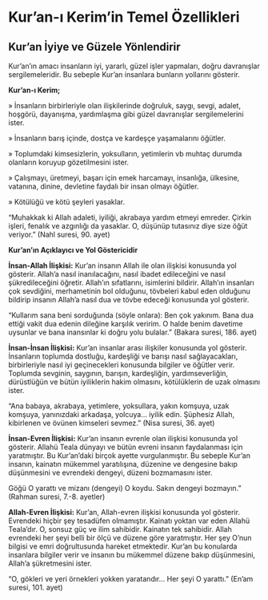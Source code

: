 # **Kur’an-ı Kerim’in Temel Özellikleri**

## **Kur’an İyiye ve Güzele Yönlendirir**

Kur’an’ın amacı insanların iyi, yararlı, güzel işler yapmaları, doğru davranışlar sergilemeleridir. Bu sebeple Kur’an insanlara bunların yollarını gösterir.

**Kur’an-ı Kerim;**

» İnsanların birbirleriyle olan ilişkilerinde doğruluk, saygı, sevgi, adalet, hoşgörü, dayanışma, yardımlaşma gibi güzel davranışlar sergilemelerini ister.

» İnsanların barış içinde, dostça ve kardeşçe yaşamalarını öğütler.

» Toplumdaki kimsesizlerin, yoksulların, yetimlerin vb muhtaç durumda olanların koruyup gözetilmesini ister.

» Çalışmayı, üretmeyi, başarı için emek harcamayı, insanlığa, ülkesine, vatanına, dinine, devletine faydalı bir insan olmayı öğütler.

» Kötülüğü ve kötü şeyleri yasaklar.

“Muhakkak ki Allah adaleti, iyiliği, akrabaya yardım etmeyi emreder. Çirkin işleri, fenalık ve azgınlığı da yasaklar. O, düşünüp tutasınız diye size öğüt veriyor.” (Nahl suresi, 90. ayet)

**Kur’an’ın Açıklayıcı ve Yol Göstericidir**

**İnsan-Allah İlişkisi:** Kur’an insanın Allah ile olan ilişkisi konusunda yol gösterir. Allah’a nasıl inanılacağını, nasıl ibadet edileceğini ve nasıl şükredileceğini öğretir. Allah’ın sıfatlarını, isimlerini bildirir. Allah’ın insanları çok sevdiğini, merhametinin bol olduğunu, tövbeleri kabul eden olduğunu bildirip insanın Allah’a nasıl dua ve tövbe edeceği konusunda yol gösterir.

“Kullarım sana beni sorduğunda (söyle onlara): Ben çok yakınım. Bana dua ettiği vakit dua edenin dileğine karşılık veririm. O halde benim davetime uysunlar ve bana inansınlar ki doğru yolu bulalar.” (Bakara suresi, 186. ayet)

**İnsan-İnsan İlişkisi:** Kur’an insanlar arası ilişkiler konusunda yol gösterir. İnsanların toplumda dostluğu, kardeşliği ve barışı nasıl sağlayacakları, birbirleriyle nasıl iyi geçinecekleri konusunda bilgiler ve öğütler verir. Toplumda sevginin, saygının, barışın, kardeşliğin, yardımseverliğin, dürüstlüğün ve bütün iyiliklerin hakim olmasını, kötülüklerin de uzak olmasını ister.

“Ana babaya, akrabaya, yetimlere, yoksullara, yakın komşuya, uzak komşuya, yanınızdaki arkadaşa, yolcuya… iyilik edin. Şüphesiz Allah, kibirlenen ve övünen kimseleri sevmez.” (Nisa suresi, 36. ayet)

**İnsan-Evren İlişkisi:** Kur’an insanın evrenle olan ilişkisi konusunda yol gösterir. Allahü Teala dünyayı ve bütün evreni insanın faydalanması için yaratmıştır. Bu Kur’an’daki birçok ayette vurgulanmıştır. Bu sebeple Kur’an insanın, kainatın mükemmel yaratılışına, düzenine ve dengesine bakıp düşünmesini ve evrendeki dengeyi, düzeni bozmamasını ister.

Göğü O yarattı ve mizanı (dengeyi) O koydu. Sakın dengeyi bozmayın.” (Rahman suresi, 7.-8. ayetler)

**Allah-Evren İlişkisi:** Kur’an, Allah-evren ilişkisi konusunda yol gösterir. Evrendeki hiçbir şey tesadüfen olmamıştır. Kainatı yoktan var eden Allahü Teala’dır. O, sonsuz güç ve ilim sahibidir. Kainatın tek sahibidir. Allah evrendeki her şeyi belli bir ölçü ve düzene göre yaratmıştır. Her şey O’nun bilgisi ve emri doğrultusunda hareket etmektedir. Kur’an bu konularda insanlara bilgiler verir ve insanın bu mükemmel düzene bakıp düşünmesini, Allah’a şükretmesini ister.

“O, gökleri ve yeri örnekleri yokken yaratandır… Her şeyi O yarattı.” (En’am suresi, 101. ayet)
